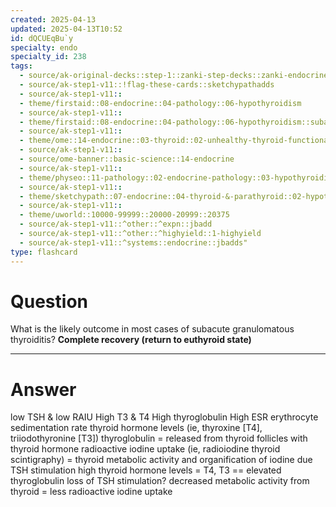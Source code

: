 ```yaml
---
created: 2025-04-13
updated: 2025-04-13T10:52
id: dQCUEqBu`y
specialty: endo
specialty_id: 238
tags:
  - source/ak-original-decks::step-1::zanki-step-decks::zanki-endocrine::endocrine-pathology
  - source/ak-step1-v11::!flag-these-cards::sketchypathadds
  - source/ak-step1-v11::
  - theme/firstaid::08-endocrine::04-pathology::06-hypothyroidism
  - source/ak-step1-v11::
  - theme/firstaid::08-endocrine::04-pathology::06-hypothyroidism::subacute-granulomatous-thyroiditis
  - source/ak-step1-v11::
  - theme/ome::14-endocrine::03-thyroid::02-unhealthy-thyroid-functional-disorders
  - source/ak-step1-v11::
  - source/ome-banner::basic-science::14-endocrine
  - source/ak-step1-v11::
  - theme/physeo::11-pathology::02-endocrine-pathology::03-hypothyroidism
  - source/ak-step1-v11::
  - theme/sketchypath::07-endocrine::04-thyroid-&-parathyroid::02-hypothyroidism:-other-causes
  - source/ak-step1-v11::
  - theme/uworld::10000-99999::20000-20999::20375
  - source/ak-step1-v11::^other::^expn::jbadd
  - source/ak-step1-v11::^other::^highyield::1-highyield
  - source/ak-step1-v11::^systems::endocrine::jbadds"
type: flashcard
---
```


# Question
What is the likely outcome in most cases of subacute granulomatous thyroiditis?   **Complete recovery (return to euthyroid state)**

---

# Answer
low TSH & low RAIU High T3 & T4 High thyroglobulin High ESR erythrocyte sedimentation rate   thyroid hormone levels (ie, thyroxine [T4], triiodothyronine [T3])   thyroglobulin = released from thyroid follicles with thyroid hormone   radioactive iodine uptake (ie, radioiodine thyroid scintigraphy) = thyroid metabolic activity and organification of iodine due TSH stimulation     high thyroid hormone levels = T4, T3 == elevated thyroglobulin   loss of TSH stimulation? decreased metabolic activity from thyroid = less radioactive iodine uptake